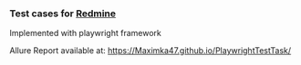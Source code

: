 <h3>Test cases for <a href="https://www.redmine.org/">Redmine</a></h3> <p>Implemented with playwright framework</p>

Allure Report available at: https://Maximka47.github.io/PlaywrightTestTask/
